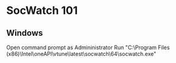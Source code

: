 # SocWatch 101

## Windows
Open command prompt as Admininistrator
Run "C:\Program Files (x86)\Intel\oneAPI\vtune\latest\socwatch\64\socwatch.exe"
